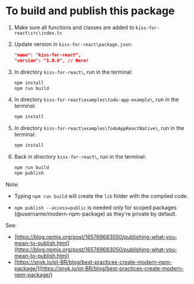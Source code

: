 # To build and publish this package

1. Make sure all functions and classes are added to `kiss-for-react\src\index.ts`

2. Update version in `kiss-for-react\package.json`:

   ```json
   "name": "kiss-for-react",
   "version": "1.0.0", // Here!
   ```

3. In directory `kiss-for-react\`, run in the terminal:

   ```bash
   npm install
   npm run build
   ```

4. In directory `kiss-for-react\examples\todo-app-example\`, run in the terminal:

   ```bash
   npm install  
   ```

5. In directory `kiss-for-react\examples\TodoAppReactNative\`, run in the terminal:

   ```bash
   npm install  
   ```

6. Back in directory `kiss-for-react\`, run in the terminal:

   ```bash
   npm run build
   npm publish
   ```

Note:

* Typing `npm run build` will create the `lib` folder with the compiled code.

* `npm publish --access=public` is needed only for scoped packages (@username/modern-npm-package) as
  they're private by default.

See:

* [https://blog.npmjs.org/post/165769683050/publishing-what-you-mean-to-publish.html](https://blog.npmjs.org/post/165769683050/publishing-what-you-mean-to-publish.html)
* [https://snyk.io/pt-BR/blog/best-practices-create-modern-npm-package/](https://snyk.io/pt-BR/blog/best-practices-create-modern-npm-package/)
